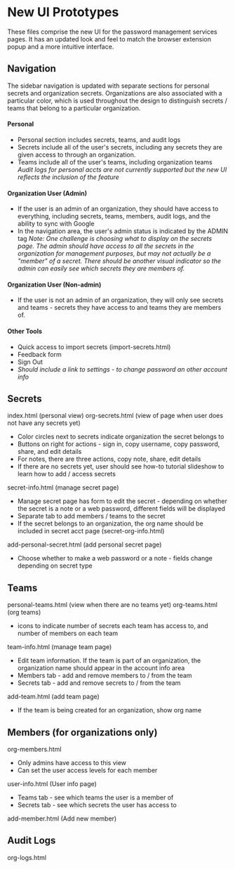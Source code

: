 New UI Prototypes
====================

These files comprise the new UI for the password management services pages.  It has an updated look and feel to match the browser extension popup and a more intuitive interface.

Navigation
----------
The sidebar navigation is updated with separate sections for personal secrets and organization secrets.  Organizations are also associated with a particular color, which is used throughout the design to distinguish secrets / teams that belong to a particular organization.

#### Personal
- Personal section includes secrets, teams, and audit logs
- Secrets include all of the user's secrets, including any secrets they are given access to through an organization.
- Teams include all of the user's teams, including organization teams
*Audit logs for personal accts are not currently supported but the new UI reflects the inclusion of the feature*

#### Organization User (Admin)
- If the user is an admin of an organization, they should have access to everything, including secrets, teams, members, audit logs, and the ability to sync with Google
- In the navigation area, the user's admin status is indicated by the ADMIN tag
*Note: One challenge is choosing what to display on the secrets page.  The admin should have access to all the secrets in the organization for management purposes, but may not actually be a "member" of a secret.  There should be another visual indicator so the admin can easily see which secrets they are members of.*

#### Organization User (Non-admin)
- If the user is not an admin of an organization, they will only see secrets and teams - secrets they have access to and teams they are members of.

#### Other Tools
- Quick access to import secrets (import-secrets.html)
- Feedback form
- Sign Out
- *Should include a link to settings - to change password an other account info*

Secrets
---------
index.html (personal view)
org-secrets.html (view of page when user does not have any secrets yet)
- Color circles next to secrets indicate organization the secret belongs to
- Buttons on right for actions - sign in, copy username, copy password, share, and edit details
- For notes, there are three actions, copy note, share, edit details
- If there are no secrets yet, user should see how-to tutorial slideshow to learn how to add / access secrets

secret-info.html (manage secret page)
- Manage secret page has form to edit the secret - depending on whether the secret is a note or a web password, different fields will be displayed
- Separate tab to add members / teams to the secret
- If the secret belongs to an organization, the org name should be included in secret acct page (secret-org-info.html)

add-personal-secret.html (add personal secret page)
- Choose whether to make a web password or a note - fields change depending on secret type

Teams
---------
personal-teams.html (view when there are no teams yet)
org-teams.html (org teams)
- icons to indicate number of secrets each team has access to, and number of members on each team

team-info.html (manage team page)
- Edit team information.  If the team is part of an organization, the organization name should appear in the account info area
- Members tab - add and remove members to / from the team
- Secrets tab - add and remove secrets to / from the team

add-team.html (add team page)
- If the team is being created for an organization, show org name

Members (for organizations only)
---------
org-members.html
- Only admins have access to this view
- Can set the user access levels for each member

user-info.html (User info page)
- Teams tab - see which teams the user is a member of
- Secrets tab - see which secrets the user has access to

add-member.html (Add new member)

Audit Logs
---------
org-logs.html